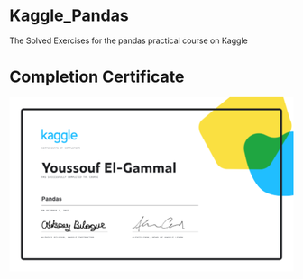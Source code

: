 # Kaggle_Pandas
The Solved Exercises for the pandas practical course on Kaggle


# Completion Certificate
![Alternative text here](https://github.com/OoFa99/Kaggle_Pandas/blob/4f517532fe17dc7b7db09eee1ea734d792da69c0/Youssouf%20El-Gammal%20-%20Pandas.png)
